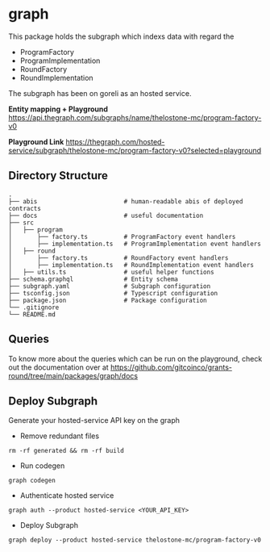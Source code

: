 # graph

This package holds the subgraph which indexs data with regard the 
- ProgramFactory
- ProgramImplementation
- RoundFactory
- RoundImplementation

The subgraph has been on goreli as an hosted service.

**Entity mapping + Playground**
https://api.thegraph.com/subgraphs/name/thelostone-mc/program-factory-v0

**Playground Link**
https://thegraph.com/hosted-service/subgraph/thelostone-mc/program-factory-v0?selected=playground


## Directory Structure

```
.
├── abis                        # human-readable abis of deployed contracts
├── docs                        # useful documentation 
├── src                         
│   ├── program                 
│       ├── factory.ts          # ProgramFactory event handlers
│       ├── implementation.ts   # ProgramImplementation event handlers
│   ├── round
│       ├── factory.ts          # RoundFactory event handlers
│       ├── implementation.ts   # RoundImplementation event handlers
│   ├── utils.ts                # useful helper functions
├── schema.graphql              # Entity schema
├── subgraph.yaml               # Subgraph configuration
├── tsconfig.json               # Typescript configuration 
├── package.json                # Package configuration
└── .gitignore
└── README.md
```

## Queries

To know more about the queries which can be run on the playground, check out the documentation over at
https://github.com/gitcoinco/grants-round/tree/main/packages/graph/docs


## Deploy Subgraph
Generate your hosted-service API key on the graph

- Remove redundant files
```shell
rm -rf generated && rm -rf build
```

- Run codegen
```shell
graph codegen
```

- Authenticate hosted service
```shell
graph auth --product hosted-service <YOUR_API_KEY>
```

- Deploy Subgraph
```shell
graph deploy --product hosted-service thelostone-mc/program-factory-v0
```